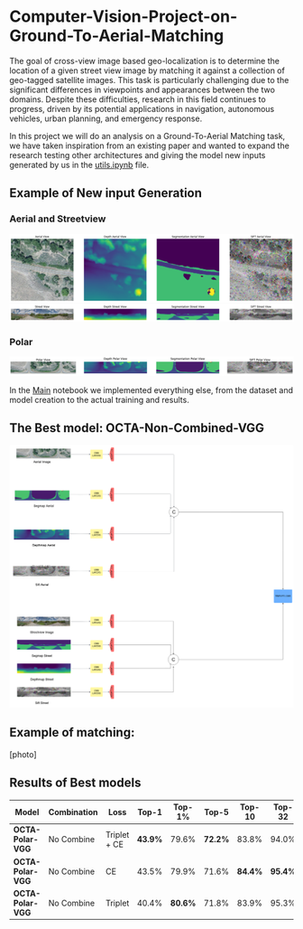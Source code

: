 # Computer-Vision-Project-on-Ground-To-Aerial-Matching

The goal of cross-view image based geo-localization is to determine the location of a given street view image by matching it against a collection of geo-tagged satellite images. This task is particularly challenging due to the significant differences in viewpoints and appearances between the two domains. Despite these difficulties, research in this field continues to progress, driven by its potential applications in navigation, autonomous vehicles, urban planning, and emergency response.

In this project we will do an analysis on a Ground-To-Aerial Matching task, we have taken inspiration from an existing paper and wanted to expand the research testing other architectures and giving the model new inputs generated by us in the [utils.ipynb](Utils.ipynb) file.

## Example of New input Generation

### Aerial and Streetview

![Aerial](Images/Aerial_new.png)
![Street](Images/Street_new.png)

### Polar

![Poalr](Images/Polar_Colored.png)

In the [Main](CV_prokect_on_Cross_image_matching.ipynb) notebook we implemented everything else, from the dataset and model creation to the actual training and results.

## The Best model: OCTA-Non-Combined-VGG

![Diagramma del Progetto](Images/octa_no_combined_polar.png)


## Example of matching:

[photo]


## Results of Best models


| Model               | Combination  | Loss         | Top-1        | Top-1%     | Top-5    | Top-10    | Top-32    |
|---------------------|--------------|--------------|--------------|------------|----------|-----------|-----------|
| **OCTA-Polar-VGG**  | No Combine   | Triplet + CE | **43.9%**    | 79.6%      | **72.2%**| 83.8%     | 94.0%     |
| **OCTA-Polar-VGG**  | No Combine   | CE           | 43.5%        | 79.9%      | 71.6%    | **84.4%** | **95.4%** |
| **OCTA-Polar-VGG**  | No Combine   | Triplet      | 40.4%        | **80.6%**  | 71.8%    | 83.9%     | 95.3%     |



